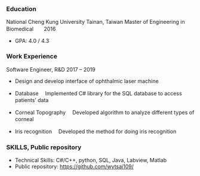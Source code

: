 
### Education

National Cheng Kung University	Tainan, Taiwan
Master of Engineering in Biomedical　　2016
*	GPA: 4.0 / 4.3 


### Work Experience

Software Engineer, R&D	2017 – 2019
* Design and develop interface of ophthalmic laser machine

* Database
　Implemented C# library for the SQL database to access patients’ data
* Corneal Topography
　Developed algorithm to analyze different types of corneal
* Iris recognition
　Developed the method for doing iris recognition


### SKILLS, Public repository

* Technical Skills: C#/C++, python, SQL, Java, Labview, Matlab
* Public repository: https://github.com/wytsai109/


